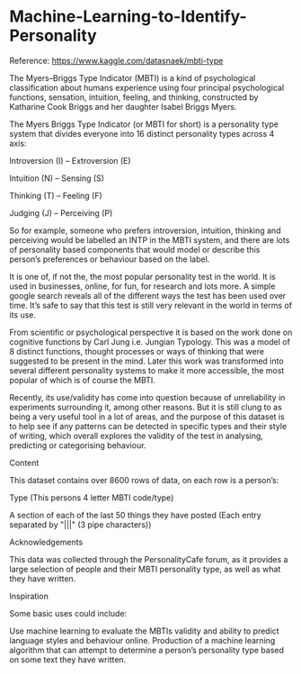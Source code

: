 # Machine-Learning-to-Identify-Personality

Reference: https://www.kaggle.com/datasnaek/mbti-type

The Myers–Briggs Type Indicator (MBTI) is a kind of psychological classification about humans experience using four principal psychological functions, sensation, intuition, feeling, and thinking, constructed by Katharine Cook Briggs and her daughter Isabel Briggs Myers.

The Myers Briggs Type Indicator (or MBTI for short) is a personality type system that divides everyone into 16 distinct personality types across 4 axis:

Introversion (I) – Extroversion (E)

Intuition (N) – Sensing (S) 

Thinking (T) – Feeling (F)

Judging (J) – Perceiving (P)

So for example, someone who prefers introversion, intuition, thinking and perceiving would be labelled an INTP in the MBTI system, and there are lots of personality based components that would model or describe this person’s preferences or behaviour based on the label.

It is one of, if not the, the most popular personality test in the world. It is used in businesses, online, for fun, for research and lots more. A simple google search reveals all of the different ways the test has been used over time. It’s safe to say that this test is still very relevant in the world in terms of its use.

From scientific or psychological perspective it is based on the work done on cognitive functions by Carl Jung i.e. Jungian Typology. This was a model of 8 distinct functions, thought processes or ways of thinking that were suggested to be present in the mind. Later this work was transformed into several different personality systems to make it more accessible, the most popular of which is of course the MBTI.

Recently, its use/validity has come into question because of unreliability in experiments surrounding it, among other reasons. But it is still clung to as being a very useful tool in a lot of areas, and the purpose of this dataset is to help see if any patterns can be detected in specific types and their style of writing, which overall explores the validity of the test in analysing, predicting or categorising behaviour.

Content

This dataset contains over 8600 rows of data, on each row is a person’s:

Type (This persons 4 letter MBTI code/type)

A section of each of the last 50 things they have posted (Each entry separated by "|||" (3 pipe characters))

Acknowledgements

This data was collected through the PersonalityCafe forum, as it provides a large selection of people and their MBTI personality type, as well as what they have written.

Inspiration

Some basic uses could include:

Use machine learning to evaluate the MBTIs validity and ability to predict language styles and behaviour online.
Production of a machine learning algorithm that can attempt to determine a person’s personality type based on some text they have written.
